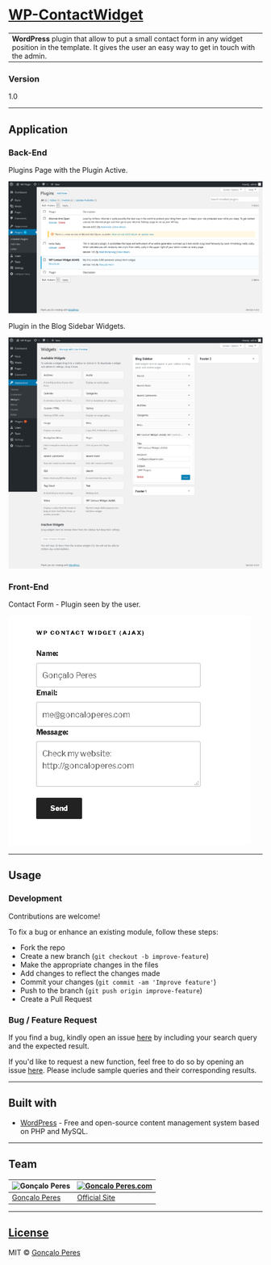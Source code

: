# [WP-ContactWidget](https://github.com/goncaloperes/Project-WP-ContactWidget)

<table>
<tr>
<td>
<b>WordPress</b> plugin that allow to put a small contact form in any widget position in the template.
  It gives the user an easy way to get in touch with the admin.
</td>
</tr>
</table>

### Version
1.0


---

## Application

### Back-End

Plugins Page with the Plugin Active.

![](https://github.com/goncaloperes/Project-WP-ContactWidget/blob/master/Snapshots/Plugin_Widget_Active.png)

Plugin in the Blog Sidebar Widgets.

![](https://github.com/goncaloperes/Project-WP-ContactWidget/blob/master/Snapshots/Widget.png)

### Front-End

Contact Form - Plugin seen by the user.

![](https://github.com/goncaloperes/Project-WP-ContactWidget/blob/master/Snapshots/widget_frontend.jpg)


---

## Usage

### Development
Contributions are welcome!

To fix a bug or enhance an existing module, follow these steps:

- Fork the repo
- Create a new branch (`git checkout -b improve-feature`)
- Make the appropriate changes in the files
- Add changes to reflect the changes made
- Commit your changes (`git commit -am 'Improve feature'`)
- Push to the branch (`git push origin improve-feature`)
- Create a Pull Request 

### Bug / Feature Request

If you find a bug, kindly open an issue [here](https://github.com/goncaloperes/Project-WP-ContactWidget/issues/new) by including your search query and the expected result.

If you'd like to request a new function, feel free to do so by opening an issue [here](https://github.com/goncaloperes/Project-WP-ContactWidget/issues/new). Please include sample queries and their corresponding results.

---

## Built with 

- [WordPress](https://wordpress.com/) -  Free and open-source content management system based on PHP and MySQL.

---

## Team

![Gonçalo Peres](https://media-exp2.licdn.com/mpr/mpr/shrinknp_200_200/AAIA_wDGAAAAAQAAAAAAAAqTAAAAJDBlZTE3MmI0LWNmNjgtNDM3MS1iMzRmLTI0ZGQ1MGRlMWE1Yw.jpg)  | [![Goncalo Peres.com]()](https://goncaloperes.com/)
---|---
[Gonçalo Peres](https://github.com/goncaloperes) |[Official Site](https://goncaloperes.com)


---

## [License](https://github.com/goncaloperes/Project-WP-ContactWidget/blob/master/LICENSE)

MIT © [Gonçalo Peres](https://goncaloperes.github.io)
